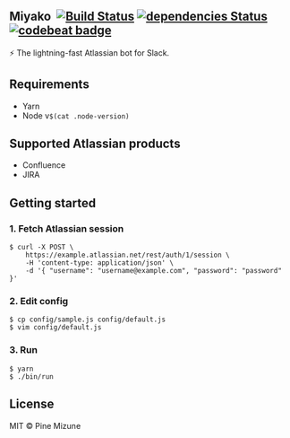 ## Miyako &nbsp;[![Build Status](https://travis-ci.org/pine/Miyako.svg?branch=master)](https://travis-ci.org/pine/Miyako) [![dependencies Status](https://david-dm.org/pine/Miyako/status.svg)](https://david-dm.org/pine/Miyako) [![codebeat badge](https://codebeat.co/badges/d9c7e059-d842-4cdb-8949-e8efc43fe1ca)](https://codebeat.co/projects/github-com-pine-miyako-master)

:zap: The lightning-fast Atlassian bot for Slack.

## Requirements

- Yarn
- Node v`$(cat .node-version)`

## Supported Atlassian products

- Confluence
- JIRA

## Getting started
### 1. Fetch Atlassian session

```
$ curl -X POST \
    https://example.atlassian.net/rest/auth/1/session \
    -H 'content-type: application/json' \
    -d '{ "username": "username@example.com", "password": "password" }'
```

### 2. Edit config

```
$ cp config/sample.js config/default.js
$ vim config/default.js
```

### 3. Run

```
$ yarn
$ ./bin/run
```

## License
MIT &copy; Pine Mizune
